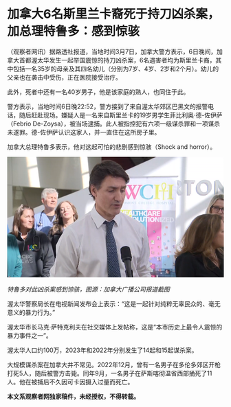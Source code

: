 # 加拿大6名斯里兰卡裔死于持刀凶杀案，加总理特鲁多：感到惊骇

（观察者网讯）据路透社报道，当地时间3月7日，加拿大警方表示，6日晚间，加拿大首都渥太华发生一起举国震惊的持刀凶杀案，6名遇害者均为斯里兰卡裔，其中包括一名35岁的母亲及其四名幼儿（分别为7岁、4岁、2岁和2个月）。幼儿的父亲也在袭击中受伤，正在医院接受治疗。

此外，死者中还有一名40岁男子，他是该家庭的熟人，也同住于此。

警方表示，当地时间6日晚22:52，警方接到了来自渥太华郊区巴黑文的报警电话，随后赶赴现场。嫌疑人是一名来自斯里兰卡的19岁男学生菲比利奥·德-佐伊萨（Febrio
De-Zoysa），被当场逮捕。此人被指控犯有六项一级谋杀罪和一项谋杀未遂罪。德-佐伊萨认识这家人，并一直住在这所房子里。

加拿大总理特鲁多表示，他对这起可怕的悲剧感到惊骇（Shock and horror）。

![45f88d40f061ac9eccf0fca0cab0a3c9.jpg](https://raw.githubusercontent.com/qqhsx/qqnews_image/main/2024/03/08/加拿大6名斯里兰卡裔死于持刀凶杀案，加总理特鲁多：感到惊骇/45f88d40f061ac9eccf0fca0cab0a3c9.jpg)

_特鲁多对此凶杀案感到惊骇，图源：加拿大广播公司报道截图_

渥太华警察局长在电视新闻发布会上表示：“这是一起针对纯粹无辜民众的、毫无意义的暴力行为。”

渥太华市长马克·萨特克利夫在社交媒体上发帖称，这是“本市历史上最令人震惊的暴力事件之一”。

渥太华人口约100万，2023年和2022年分别发生了14起和15起谋杀案。

大规模谋杀案在加拿大并不常见。2022年12月，曾有一名男子在多伦多郊区开枪打死5人，随后被警方击毙。同年9月，一名男子在萨斯喀彻温省西部捅死了11人。他在被捕后不久因可卡因摄入过量而死亡。

**本文系观察者网独家稿件，未经授权，不得转载。**

